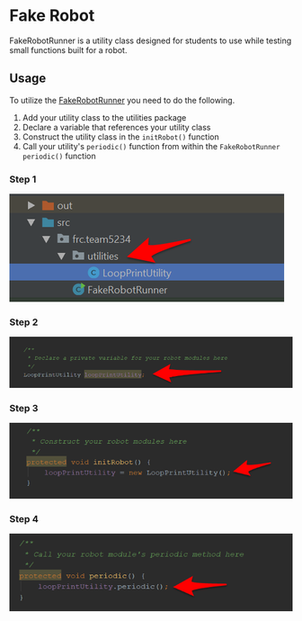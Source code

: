 # Fake Robot

FakeRobotRunner is a utility class designed for students to use while testing small functions built for a robot.

## Usage

To utilize the [FakeRobotRunner](src/frc/team5234/FakeRobotRunner.java) you need to do the following.

1. Add your utility class to the utilities package
2. Declare a variable that references your utility class
3. Construct the utility class in the `initRobot()` function
4. Call your utility's `periodic()` function from within the `FakeRobotRunner` `periodic()` function

### Step 1

![Step 1](resources/images/step1.png)

### Step 2

![Step 2](resources/images/step2.png)

### Step 3

![Step 3](resources/images/step3.png)

### Step 4

![Step 4](resources/images/step4.png)